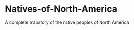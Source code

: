 Natives-of-North-America
========================

A complete mapstory of the native peoples of North America
